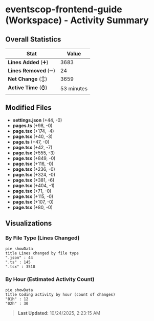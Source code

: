 # eventscop-frontend-guide (Workspace) - Activity Summary 

## Overall Statistics

| Stat                   | Value                                                             |
| ---------------------- | ----------------------------------------------------------------- |
| **Lines Added** (➕)   | 3683                                          |
| **Lines Removed** (➖) | 24                                        |
| **Net Change** (↕)    | 3659                |
| **Active Time** (⌚)   | 53 minutes |


## Modified Files
- **settings.json** (+44, -0)
- **pages.ts** (+98, -0)
- **page.tsx** (+174, -4)
- **page.tsx** (+40, -3)
- **page.ts** (+47, -0)
- **page.tsx** (+42, -7)
- **page.tsx** (+555, -3)
- **page.tsx** (+849, -0)
- **page.tsx** (+116, -0)
- **page.tsx** (+236, -0)
- **page.tsx** (+324, -0)
- **page.tsx** (+381, -6)
- **page.tsx** (+404, -1)
- **page.tsx** (+71, -0)
- **page.tsx** (+115, -0)
- **page.tsx** (+107, -0)
- **page.tsx** (+80, -0)

## Visualizations

### By File Type (Lines Changed)

```mermaid
pie showData
title Lines changed by file type
".json" : 44
".ts" : 145
".tsx" : 3518
```

### By Hour (Estimated Activity Count)

```mermaid
pie showData
title Coding activity by hour (count of changes)
"01h" : 12
"02h" : 30
```


> **Last Updated:** 10/24/2025, 2:23:15 AM